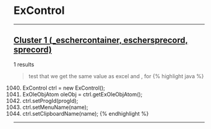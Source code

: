 # ExControl

***

## [Cluster 1 (_eschercontainer, eschersprecord, sprecord)](./1)
1 results
> test that we get the same value as excel and , for 
{% highlight java %}
1040. ExControl ctrl = new ExControl();
1041. ExOleObjAtom oleObj = ctrl.getExOleObjAtom();
1047. ctrl.setProgId(progId);
1048. ctrl.setMenuName(name);
1049. ctrl.setClipboardName(name);
{% endhighlight %}

***

